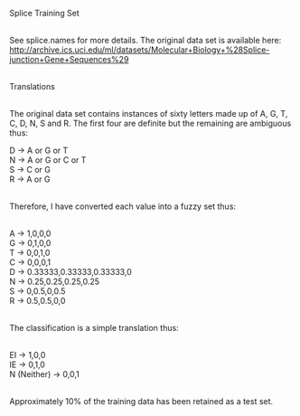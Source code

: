 
Splice Training Set<br><br>

See splice.names for more details. The original data set is available here: http://archive.ics.uci.edu/ml/datasets/Molecular+Biology+%28Splice-junction+Gene+Sequences%29<br><br>

Translations<br><br>

The original data set contains instances of sixty letters made up of A, G, T, C, D, N, S and R. The first four are definite but the remaining are ambiguous thus:<br>

D -> A or G or T<br>
N -> A or G or C or T<br>
S -> C or G<br>
R -> A or G<br><br>

Therefore, I have converted each value into a fuzzy set thus:<br><br>

A -> 1,0,0,0<br>
G -> 0,1,0,0<br>
T -> 0,0,1,0<br>
C -> 0,0,0,1<br>
D -> 0.33333,0.33333,0.33333,0<br>
N -> 0.25,0.25,0.25,0.25<br>
S -> 0,0.5,0,0.5<br>
R -> 0.5,0.5,0,0<br><br>

The classification is a simple translation thus:<br><br>

EI -> 1,0,0<br>
IE -> 0,1,0<br>
N (Neither) -> 0,0,1<br><br>

Approximately 10% of the training data has been retained as a test set.<br>
